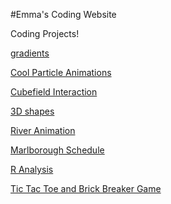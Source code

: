 #Emma's Coding Website

Coding Projects!


<a href="3D.html">gradients</a>

<a href="particle.html">Cool Particle Animations</a>

<a href="3D2.html">Cubefield Interaction</a>

<a href="3DList.html">3D shapes</a>

<a href="river.html">River Animation</a>

<a href="schedule/index.html">Marlborough Schedule</a>



<a href="R.html"> R Analysis</a>

<a href="game.html"> Tic Tac Toe and Brick Breaker Game </a>
